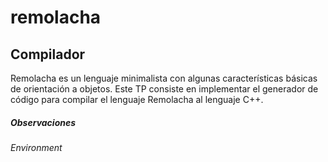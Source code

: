 # remolacha

## Compilador 

Remolacha es un lenguaje minimalista con algunas caracterı́sticas básicas de orientación a objetos. Este TP 
consiste en implementar el generador de código para compilar el lenguaje Remolacha al lenguaje C++.


##### Observaciones
###### Environment

